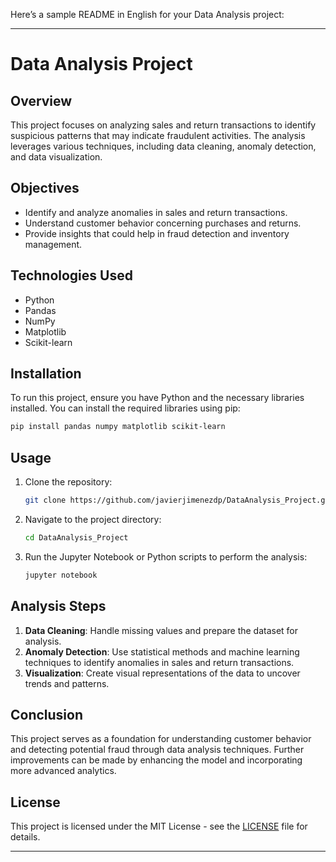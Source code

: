 Here’s a sample README in English for your Data Analysis project:

---

# Data Analysis Project

## Overview
This project focuses on analyzing sales and return transactions to identify suspicious patterns that may indicate fraudulent activities. The analysis leverages various techniques, including data cleaning, anomaly detection, and data visualization.

## Objectives
- Identify and analyze anomalies in sales and return transactions.
- Understand customer behavior concerning purchases and returns.
- Provide insights that could help in fraud detection and inventory management.

## Technologies Used
- Python
- Pandas
- NumPy
- Matplotlib
- Scikit-learn

## Installation
To run this project, ensure you have Python and the necessary libraries installed. You can install the required libraries using pip:
```bash
pip install pandas numpy matplotlib scikit-learn
```

## Usage
1. Clone the repository:
   ```bash
   git clone https://github.com/javierjimenezdp/DataAnalysis_Project.git
   ```
2. Navigate to the project directory:
   ```bash
   cd DataAnalysis_Project
   ```
3. Run the Jupyter Notebook or Python scripts to perform the analysis:
   ```bash
   jupyter notebook
   ```

## Analysis Steps
1. **Data Cleaning**: Handle missing values and prepare the dataset for analysis.
2. **Anomaly Detection**: Use statistical methods and machine learning techniques to identify anomalies in sales and return transactions.
3. **Visualization**: Create visual representations of the data to uncover trends and patterns.

## Conclusion
This project serves as a foundation for understanding customer behavior and detecting potential fraud through data analysis techniques. Further improvements can be made by enhancing the model and incorporating more advanced analytics.

## License
This project is licensed under the MIT License - see the [LICENSE](LICENSE) file for details.

---
